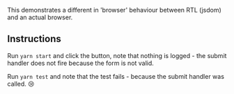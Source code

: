This demonstrates a different in 'browser' behaviour between RTL (jsdom) and an actual browser. 


## Instructions 

Run `yarn start` and click the button, note that nothing is logged - the submit handler does not fire because the form is not valid. 


Run `yarn test` and note that the test fails - because the submit handler was called. 😢